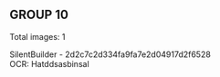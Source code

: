 ## GROUP 10
Total images: 1  

SilentBuilder - 2d2c7c2d334fa9fa7e2d04917d2f6528  
OCR: Hatddsasbinsal  

